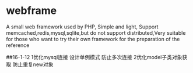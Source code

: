 # webframe
A small web framework used by PHP, Simple and light, Support memcached,redis,mysql,sqlite,but do not support distributed,Very suitable for those who want to try their own framework for the preparation of the reference

##16-1-12
1优化mysql连接 设计单例模式 防止多次连接
2优化model子类对象获取 防止重复new对象
